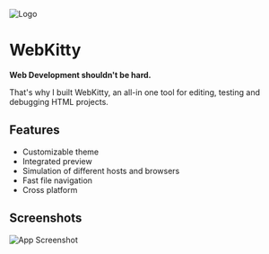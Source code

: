 
![Logo](https://raw.githubusercontent.com/yikuansun/webkitty/master/banner.svg)


# WebKitty

**Web Development shouldn't be hard.**

That's why  I built WebKitty, an all-in one tool for editing, testing and debugging HTML projects.


## Features

- Customizable theme
- Integrated preview
- Simulation of different hosts and browsers
- Fast file navigation
- Cross platform


## Screenshots

![App Screenshot](https://raw.githubusercontent.com/yikuansun/webkitty/master/screenshots/blog.PNG)


